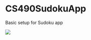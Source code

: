 # CS490SudokuApp
Basic setup for Sudoku app

<img src="https://media.giphy.com/media/2OJsikLwiYnzTVzH0I/giphy.gif">
